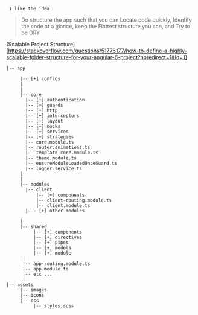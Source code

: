 
` I like the idea`

> Do structure the app such that you can Locate code quickly, Identify the code at a glance, keep the Flattest structure you can, and Try to be DRY

(Scalable Project Structure)[https://stackoverflow.com/questions/51776177/how-to-define-a-highly-scalable-folder-structure-for-your-angular-6-project?noredirect=1&lq=1]


```
|-- app

     |-- [+] configs
     |
     |
     |-- core
       |-- [+] authentication
       |-- [+] guards
       |-- [+] http
       |-- [+] interceptors
       |-- [+] layout
       |-- [+] mocks
       |-- [+] services
       |-- [+] strategies
       |-- core.module.ts
       |-- router.animations.ts
       |-- template-core.module.ts
       |-- theme.module.ts
       |-- ensureModuleLoadedOnceGuard.ts
       |-- logger.service.ts    
     |
     |     
     |-- modules
       |-- client
           |-- [+] components
           |-- client-routing.module.ts
           |-- client.module.ts
       |--- [+] other modules

     |
     |-- shared
          |-- [+] components
          |-- [+] directives
          |-- [+] pipes
          |-- [+] models
          |-- [+] module
      |
      |-- app-routing.module.ts
      |-- app.module.ts
      |-- etc ...
      |
|-- assets
     |-- images
     |-- icons
     |-- css
          |-- styles.scss

```
